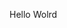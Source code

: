 Hello Wolrd






























































































































































































































































































































































































































































































































































































































































































































































































































































































































































































































































































































































































































































































































































































































































































































































































































































































































































































































































































































































































































































































































































































































































































































































































































































































































































































































































































































































































































































































































































































































































































































































































































































































































































































































































































































































































































































































































































































































































































































































































































































































































































































































































































































































































